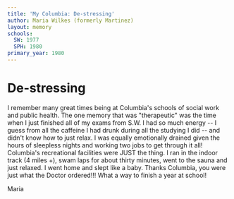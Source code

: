 ```yaml
---
title: 'My Columbia: De-stressing'
author: Maria Wilkes (formerly Martinez)
layout: memory
schools:
  SW: 1977
  SPH: 1980
primary_year: 1980
---
```

# De-stressing

I remember many great times being at Columbia's schools of social work and public health.  The one memory that was "therapeutic" was the time when I just finished all of my exams from S.W. I had so much energy -- I guess from all the caffeine I had drunk during all the studying I did -- and didn't know how to just relax.  I was equally emotionally drained given the hours of sleepless nights and working two jobs to get through it all!  Columbia's recreational facilities were JUST the thing.  I ran in the indoor track (4 miles +), swam laps for about thirty minutes, went to the sauna and just relaxed.  I went home and slept like a baby.  Thanks Columbia, you were just what the Doctor ordered!!!  What a way to finish a year at school!

Maria
